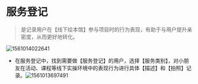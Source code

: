 # 服务登记

> 是记录用户在【线下绘本馆】参与项目时的行为表现，有助于与用户提升亲密度，从而更好地转化。

![1561014022641](E:\熊爸爸\熊爸\教程\help-document\docs\_media\1561014022641.png)

- 在服务登记中，找到需要做【服务登记】的用户，选择【服务类别】，对小朋友在活动、课程等线下实操环境中的表现行为进行具体【描述】和【拍照】记录。![1561013697491](E:\熊爸爸\熊爸\教程\help-document\docs\_media\1561013697491.png)
